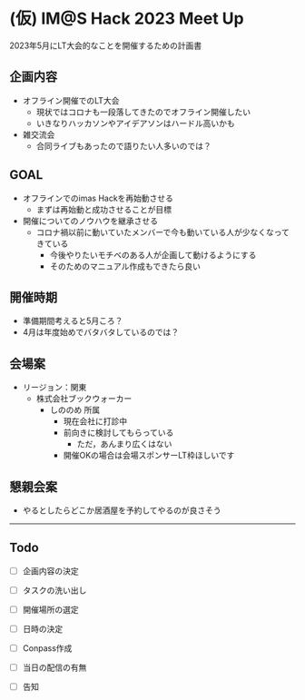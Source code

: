 # (仮) IM@S Hack 2023 Meet Up

2023年5月にLT大会的なことを開催するための計画書

## 企画内容

- オフライン開催でのLT大会
  - 現状ではコロナも一段落してきたのでオフライン開催したい
  - いきなりハッカソンやアイデアソンはハードル高いかも
- 雑交流会
  - 合同ライブもあったので語りたい人多いのでは？

## GOAL

- オフラインでのimas Hackを再始動させる
  - まずは再始動と成功させることが目標
- 開催についてのノウハウを継承させる
  - コロナ禍以前に動いていたメンバーで今も動いている人が少なくなってきている
    - 今後やりたいモチベのある人が企画して動けるようにする
    - そのためのマニュアル作成もできたら良い

## 開催時期

- 準備期間考えると5月ころ？
- 4月は年度始めでバタバタしているのでは？

## 会場案

- リージョン：関東
  - 株式会社ブックウォーカー
    - しののめ 所属
      - 現在会社に打診中
      - 前向きに検討してもらっている
        - ただ，あんまり広くはない
      - 開催OKの場合は会場スポンサーLT枠ほしいです

## 懇親会案

- やるとしたらどこか居酒屋を予約してやるのが良さそう

---

## Todo

- [ ] 企画内容の決定
- [ ] タスクの洗い出し
- [ ] 開催場所の選定
- [ ] 日時の決定
- [ ] Conpass作成
- [ ] 当日の配信の有無
- [ ] 告知
 